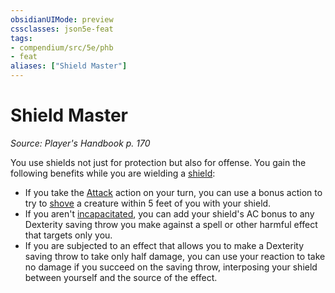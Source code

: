 ```yaml
---
obsidianUIMode: preview
cssclasses: json5e-feat
tags:
- compendium/src/5e/phb
- feat
aliases: ["Shield Master"]
---
```

# Shield Master
*Source: Player's Handbook p. 170*  

You use shields not just for protection but also for offense. You gain the following benefits while you are wielding a [shield](/compendium/items/shield.md):

- If you take the [Attack](2.%20GM%20Tools/Misc%20DND%20Handbook/compendium/rules/actions.md#Attack) action on your turn, you can use a bonus action to try to [shove](2.%20GM%20Tools/Misc%20DND%20Handbook/compendium/rules/actions.md#shove) a creature within 5 feet of you with your shield.  
- If you aren't [incapacitated](2.%20GM%20Tools/Misc%20DND%20Handbook/compendium/rules/conditions.md#incapacitated), you can add your shield's AC bonus to any Dexterity saving throw you make against a spell or other harmful effect that targets only you.  
- If you are subjected to an effect that allows you to make a Dexterity saving throw to take only half damage, you can use your reaction to take no damage if you succeed on the saving throw, interposing your shield between yourself and the source of the effect.